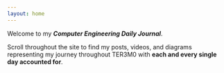 ```yaml
---
layout: home
---
```


Welcome to my **_Computer Engineering Daily Journal_**.

Scroll throughout the site to find my posts, videos, and diagrams representing my journey throughout TER3M0 with **each and every single day accounted for**.
